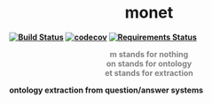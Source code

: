 <h1 style="text-align:center">m<b>onet<b></h1>

[![Build Status](https://travis-ci.org/picorana/mONET.svg?branch=master)](https://travis-ci.org/picorana/mONET)   [![codecov](https://codecov.io/gh/picorana/mONET/branch/master/graph/badge.svg)](https://codecov.io/gh/picorana/mONET)
[![Requirements Status](https://requires.io/github/picorana/mONET/requirements.svg?branch=master)](https://requires.io/github/picorana/mONET/requirements/?branch=master)

<p style="text-align:center; color:gray">
<b>m</b> stands for nothing <br>
<b>on</b> stands for <b>on</b>tology <br>
<b>et</b> stands for <b>e</b>x<b>t</b>raction
</p>

ontology extraction from question/answer systems
